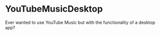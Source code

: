 # YouTubeMusicDesktop
Ever wanted to use YouTube Music but with the functionality of a desktop app?
